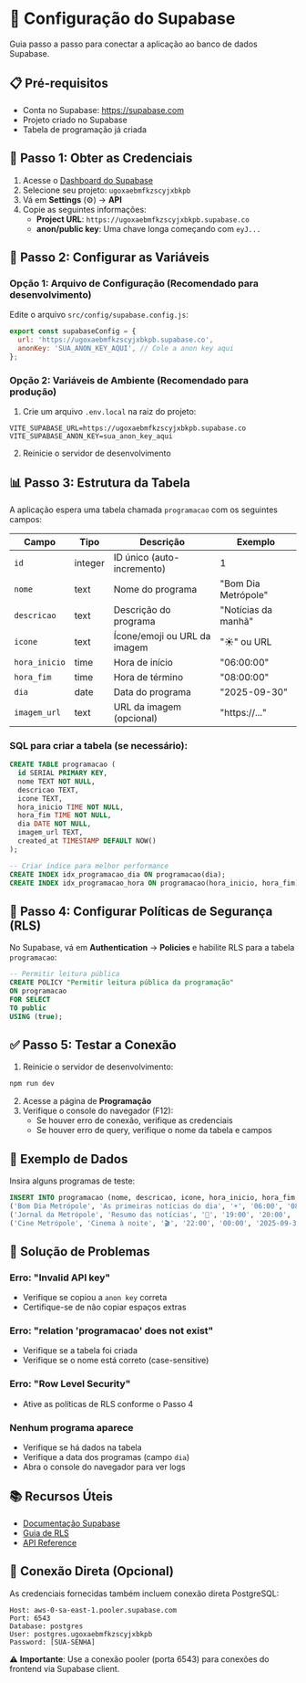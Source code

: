 # 🔧 Configuração do Supabase

Guia passo a passo para conectar a aplicação ao banco de dados Supabase.

## 📋 Pré-requisitos

- Conta no Supabase: https://supabase.com
- Projeto criado no Supabase
- Tabela de programação já criada

## 🔑 Passo 1: Obter as Credenciais

1. Acesse o [Dashboard do Supabase](https://app.supabase.com)
2. Selecione seu projeto: `ugoxaebmfkzscyjxbkpb`
3. Vá em **Settings** (⚙️) → **API**
4. Copie as seguintes informações:
   - **Project URL**: `https://ugoxaebmfkzscyjxbkpb.supabase.co`
   - **anon/public key**: Uma chave longa começando com `eyJ...`

## 🔧 Passo 2: Configurar as Variáveis

### Opção 1: Arquivo de Configuração (Recomendado para desenvolvimento)

Edite o arquivo `src/config/supabase.config.js`:

```javascript
export const supabaseConfig = {
  url: 'https://ugoxaebmfkzscyjxbkpb.supabase.co',
  anonKey: 'SUA_ANON_KEY_AQUI', // Cole a anon key aqui
};
```

### Opção 2: Variáveis de Ambiente (Recomendado para produção)

1. Crie um arquivo `.env.local` na raiz do projeto:

```env
VITE_SUPABASE_URL=https://ugoxaebmfkzscyjxbkpb.supabase.co
VITE_SUPABASE_ANON_KEY=sua_anon_key_aqui
```

2. Reinicie o servidor de desenvolvimento

## 📊 Passo 3: Estrutura da Tabela

A aplicação espera uma tabela chamada `programacao` com os seguintes campos:

| Campo | Tipo | Descrição | Exemplo |
|-------|------|-----------|---------|
| `id` | integer | ID único (auto-incremento) | 1 |
| `nome` | text | Nome do programa | "Bom Dia Metrópole" |
| `descricao` | text | Descrição do programa | "Notícias da manhã" |
| `icone` | text | Ícone/emoji ou URL da imagem | "☀️" ou URL |
| `hora_inicio` | time | Hora de início | "06:00:00" |
| `hora_fim` | time | Hora de término | "08:00:00" |
| `dia` | date | Data do programa | "2025-09-30" |
| `imagem_url` | text | URL da imagem (opcional) | "https://..." |

### SQL para criar a tabela (se necessário):

```sql
CREATE TABLE programacao (
  id SERIAL PRIMARY KEY,
  nome TEXT NOT NULL,
  descricao TEXT,
  icone TEXT,
  hora_inicio TIME NOT NULL,
  hora_fim TIME NOT NULL,
  dia DATE NOT NULL,
  imagem_url TEXT,
  created_at TIMESTAMP DEFAULT NOW()
);

-- Criar índice para melhor performance
CREATE INDEX idx_programacao_dia ON programacao(dia);
CREATE INDEX idx_programacao_hora ON programacao(hora_inicio, hora_fim);
```

## 🔐 Passo 4: Configurar Políticas de Segurança (RLS)

No Supabase, vá em **Authentication** → **Policies** e habilite RLS para a tabela `programacao`:

```sql
-- Permitir leitura pública
CREATE POLICY "Permitir leitura pública da programação"
ON programacao
FOR SELECT
TO public
USING (true);
```

## ✅ Passo 5: Testar a Conexão

1. Reinicie o servidor de desenvolvimento:
```bash
npm run dev
```

2. Acesse a página de **Programação**
3. Verifique o console do navegador (F12):
   - Se houver erro de conexão, verifique as credenciais
   - Se houver erro de query, verifique o nome da tabela e campos

## 📝 Exemplo de Dados

Insira alguns programas de teste:

```sql
INSERT INTO programacao (nome, descricao, icone, hora_inicio, hora_fim, dia) VALUES
('Bom Dia Metrópole', 'As primeiras notícias do dia', '☀️', '06:00', '08:00', '2025-09-30'),
('Jornal da Metrópole', 'Resumo das notícias', '📰', '19:00', '20:00', '2025-09-30'),
('Cine Metrópole', 'Cinema à noite', '🎬', '22:00', '00:00', '2025-09-30');
```

## 🐛 Solução de Problemas

### Erro: "Invalid API key"
- Verifique se copiou a `anon key` correta
- Certifique-se de não copiar espaços extras

### Erro: "relation 'programacao' does not exist"
- Verifique se a tabela foi criada
- Verifique se o nome está correto (case-sensitive)

### Erro: "Row Level Security"
- Ative as políticas de RLS conforme o Passo 4

### Nenhum programa aparece
- Verifique se há dados na tabela
- Verifique a data dos programas (campo `dia`)
- Abra o console do navegador para ver logs

## 📚 Recursos Úteis

- [Documentação Supabase](https://supabase.com/docs)
- [Guia de RLS](https://supabase.com/docs/guides/auth/row-level-security)
- [API Reference](https://supabase.com/docs/reference/javascript/introduction)

## 🔄 Conexão Direta (Opcional)

As credenciais fornecidas também incluem conexão direta PostgreSQL:

```
Host: aws-0-sa-east-1.pooler.supabase.com
Port: 6543
Database: postgres
User: postgres.ugoxaebmfkzscyjxbkpb
Password: [SUA-SENHA]
```

⚠️ **Importante**: Use a conexão pooler (porta 6543) para conexões do frontend via Supabase client.
